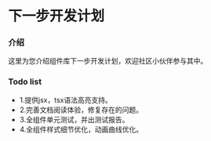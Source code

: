 # 下一步开发计划

### 介绍

这里为您介绍组件库下一步开发计划，欢迎社区小伙伴参与其中。

### Todo list
- 1.提供jsx，tsx语法高亮支持。
- 2.完善文档阅读体验，修复存在的问题。
- 3.全组件单元测试，并出测试报告。
- 4.全组件样式细节优化，动画曲线优化。